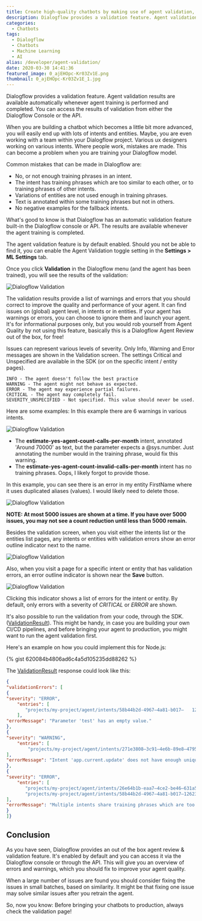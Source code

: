 ```yaml
---
title: Create high-quality chatbots by making use of agent validation, an out of the box review feature.
description: Dialogflow provides a validation feature. Agent validation results are available automatically whenever agent training is performed and completed. You can access the results of validation from either…
categories:
  - Chatbots
tags:
  - Dialogflow
  - Chatbots
  - Machine Learning
  - AI
alias: /developer/agent-validation/
date: 2020-03-30 14:41:36
featured_image: 0_ajEHOpc-Kr03Zv1E.png
thumbnail: 0_ajEHOpc-Kr03Zv1E_1.jpg
---
```


Dialogflow provides a validation feature. Agent validation results are available automatically whenever agent training is performed and completed. You can access the results of validation from either the Dialogflow Console or the API.

<!--more-->

When you are building a chatbot which becomes a little bit more advanced, you will easily end up with lots of intents and entities. Maybe, you are even working with a team within your Dialogflow project. Various ux designers working on various intents. Where people work, mistakes are made. This can become a problem when you are training your Dialogflow model.

Common mistakes that can be made in Dialogflow are:

* No, or not enough training phrases in an intent.
* The intent has training phrases which are too similar to each other, or to training phrases of other intents.
* Variations of entities are not used enough in training phrases.
* Text is annotated within some training phrases but not in others.
* No negative examples for the fallback intents.

What's good to know is that Dialogflow has an automatic validation feature built-in the Dialogflow console or API. The results are available whenever the agent training is completed.

The agent validation feature is by default enabled. Should you not be able to find it, you can enable the Agent Validation toggle setting in the **Settings > ML Settings** tab.

Once you click **Validation** in the Dialogflow menu (and the agent has been trained), you will see the results of the validation:

![Dialogflow Validation](/images/0_ajEHOpc-Kr03Zv1E.png)

The validation results provide a list of warnings and errors that you should correct to improve the quality and performance of your agent. It can find issues on (global) agent level, in intents or in entities. If your agent has warnings or errors, you can choose to ignore them and launch your agent. It's for informational purposes only, but you would rob yourself from Agent Quality by not using this feature, basically this is a Dialogflow Agent Review out of the box, for free!

Issues can represent various levels of severity. Only Info, Warning and Error messages are shown in the Validation screen. The settings Critical and Unspecified are available in the SDK (or on the specific intent / entity pages).

```
INFO - The agent doesn't follow the best practice
WARNING - The agent might not behave as expected.
ERROR - The agent may experience partial failures.
CRITICAL - The agent may completely fail.
SEVERITY_UNSPECIFIED - Not specified. This value should never be used.
```

Here are some examples:
In this example there are 6 warnings in various intents.

![Dialogflow Validation](/images/0_t74TgSdQI5E7eQ8i.png)

* The **estimate-yes-agent-count-calls-per-month** intent, annotated 'Around 70000' as text, but the parameter expects a @sys.number. Just annotating the number would in the training phrase, would fix this warning.
* The **estimate-yes-agent-count-invalid-calls-per-month** intent has no training phrases. Oops, I likely forgot to provide those.

In this example, you can see there is an error in my entity FirstName where it uses duplicated aliases (values). I would likely need to delete those.

![Dialogflow Validation](/images/0_66XRF8wjABXchNfO.png)

**NOTE: At most 5000 issues are shown at a time. If you have over 5000 issues, you may not see a count reduction until less than 5000 remain.**

Besides the validation screen, when you visit either the intents list or the entities list pages, any intents or entities with validation errors show an error outline indicator next to the name.

![Dialogflow Validation](/images/0_HTGbZX-u3mEN7vIj.png)

Also, when you visit a page for a specific intent or entity that has validation errors, an error outline indicator is shown near the **Save** button.

![Dialogflow Validation](/images/0_zUjiOI8Dm5QOhulo.png)

Clicking this indicator shows a list of errors for the intent or entity. By default, only errors with a severity of *CRITICAL* or *ERROR* are shown.

It's also possible to run the validation from your code, through the SDK. ([ValidationResult](https://medium.com/r/?url=https%3A%2F%2Fcloud.google.com%2Fdialogflow%2Fdocs%2Freference%2Frpc%2Fgoogle.cloud.dialogflow.v2beta1%23google.cloud.dialogflow.v2beta1.ValidationResult)). This might be handy, in case you are building your own CI/CD pipelines, and before bringing your agent to production, you might want to run the agent validation first.

Here's an example on how you could implement this for Node.js:

{% gist 620084b4806ad6c4a5d105235dd88262 %}

The [ValidationResult](https://cloud.google.com/dialogflow/docs/reference/rpc/google.cloud.dialogflow.v2beta1#google.cloud.dialogflow.v2beta1.ValidationResult) response could look like this:

``` JSON
{
"validationErrors": [
{
"severity": "ERROR",
    "entries": [
       "projects/my-project/agent/intents/58b44b2d-4967–4a81-b017–   12623dcd5d28/parameters/bf6fdf55-b862–4101-b5b1–36f1423629d0"
    ],
"errorMessage": "Parameter 'test' has an empty value."
},
{
"severity": "WARNING",
    "entries": [
        "projects/my-project/agent/intents/271e3808–3c91–4e6b-89e8–47951abcec8d"
],
"errorMessage": "Intent 'app.current.update' does not have enough unique training phrases. Consider adding more different examples."
},
{
"severity": "ERROR",
    "entries": [
       "projects/my-project/agent/intents/26e64b1b-eaa7–4ce2-be46–631a501fccbe/trainingPhrases/a650375e-083c-4bb5–9794-ba9453e51282",
       "projects/my-project/agent/intents/58b44b2d-4967–4a81-b017–12623dcd5d28/trainingPhrases/1d947780–22d3–4f80–8d7a-3f86efbf0be3"
],
"errorMessage": "Multiple intents share training phrases which are too similar:\n - Intent 'app.notifications.open': training phrase 'open allo notifications settings'\n - Intent 'app.current.notifications.open': training phrase 'open notifications settings'"
}
]}
```

## Conclusion

As you have seen, Dialogflow provides an out of the box agent review & validation feature. It's enabled by default and you can access it via the Dialogflow console or through the API. This will give you an overview of errors and warnings, which you should fix to improve your agent quality.

When a large number of issues are found you should consider fixing the issues in small batches, based on similarity. It might be that fixing one issue may solve similar issues after you retrain the agent.

So, now you know: Before bringing your chatbots to production, always check the validation page!